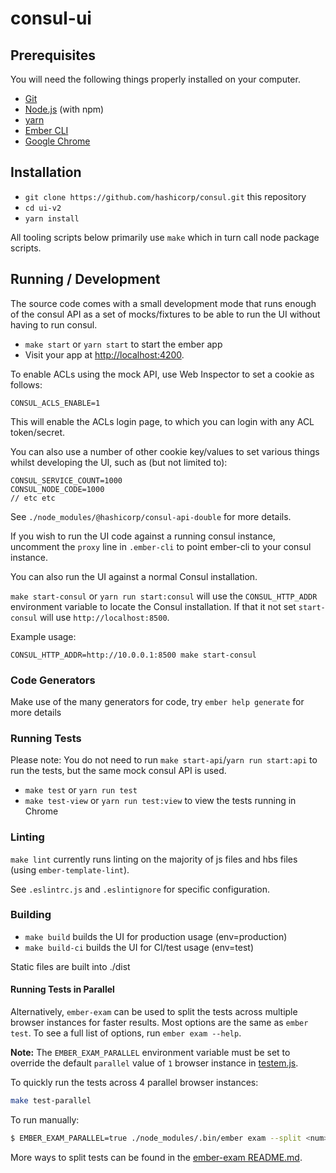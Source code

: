 # consul-ui


## Prerequisites

You will need the following things properly installed on your computer.

* [Git](https://git-scm.com/)
* [Node.js](https://nodejs.org/) (with npm)
* [yarn](https://yarnpkg.com)
* [Ember CLI](https://ember-cli.com/)
* [Google Chrome](https://google.com/chrome/)

## Installation

* `git clone https://github.com/hashicorp/consul.git` this repository
* `cd ui-v2`
* `yarn install`

All tooling scripts below primarily use `make` which in turn call node package scripts.

## Running / Development

The source code comes with a small development mode that runs enough of the consul API
as a set of mocks/fixtures to be able to run the UI without having to run
consul.

* `make start` or `yarn start` to start the ember app
* Visit your app at [http://localhost:4200](http://localhost:4200).

To enable ACLs using the mock API, use Web Inspector to set a cookie as follows:

```
CONSUL_ACLS_ENABLE=1
```

This will enable the ACLs login page, to which you can login with any ACL
token/secret.

You can also use a number of other cookie key/values to set various things whilst
developing the UI, such as (but not limited to):

```
CONSUL_SERVICE_COUNT=1000
CONSUL_NODE_CODE=1000
// etc etc
```

See `./node_modules/@hashicorp/consul-api-double` for more details.

If you wish to run the UI code against a running consul instance, uncomment the `proxy`
line in `.ember-cli` to point ember-cli to your consul instance.

You can also run the UI against a normal Consul installation.

`make start-consul` or `yarn run start:consul` will use the `CONSUL_HTTP_ADDR`
environment variable to locate the Consul installation. If that it not set
`start-consul` will use `http://localhost:8500`.

Example usage:

```
CONSUL_HTTP_ADDR=http://10.0.0.1:8500 make start-consul
```

### Code Generators

Make use of the many generators for code, try `ember help generate` for more details

### Running Tests

Please note: You do not need to run `make start-api`/`yarn run start:api` to run the tests, but the same mock consul API is used.

* `make test` or `yarn run test`
* `make test-view` or `yarn run test:view` to view the tests running in Chrome

### Linting

`make lint` currently runs linting on the majority of js files and hbs files (using `ember-template-lint`).

See `.eslintrc.js` and `.eslintignore` for specific configuration.

### Building

* `make build` builds the UI for production usage (env=production)
* `make build-ci` builds the UI for CI/test usage (env=test)

Static files are built into ./dist

#### Running Tests in Parallel
Alternatively, `ember-exam` can be used to split the tests across multiple browser instances for faster results. Most options are the same as `ember test`. To see a full list of options, run `ember exam --help`.

**Note:** The `EMBER_EXAM_PARALLEL` environment variable must be set to override the default `parallel` value of `1` browser instance in [testem.js](./testem.js).

To quickly run the tests across 4 parallel browser instances:
```sh
make test-parallel
```

To run manually:
```sh
$ EMBER_EXAM_PARALLEL=true ./node_modules/.bin/ember exam --split <num> --parallel
```

More ways to split tests can be found in the [ember-exam README.md](https://github.com/trentmwillis/ember-exam/blob/master/README.md).
